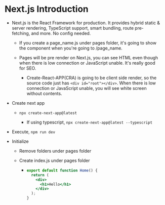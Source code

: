 # Next.js Introduction

- Next.js is the React Framework for production. It provides hybrid static & server rendering, TypeScript support, smart bundling, route pre-fetching, and more. No config needed.

  - If you create a page_name.js under pages folder, it's going to show the component when you're going to /page_name.

  - Pages will be pre render on Next.js, you can see HTML even though when there is low connection or JavaScript unable. It's really good for SEO.

    - Create-React-APP(CRA) is going to be client side render, so the source code just has `<div id="root"></div>`. When there is low connection or JavaScript unable, you will see white screen without contents.

- Create next app

  - `npx create-next-app@latest`

    - If using typescript, `npx create-next-app@latest --typescript`

- Execute, `npm run dev`

- Initialize

  - Remove folders under pages folder

  - Create index.js under pages folder

    - ```jsx
      export default function Home() {
        return (
          <div>
            <h1>Hello</h1>
          </div>
        );
      }
      ```
